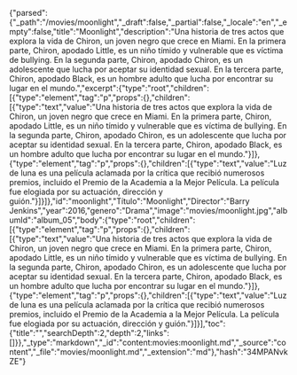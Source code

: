 {"parsed":{"_path":"/movies/moonlight","_draft":false,"_partial":false,"_locale":"en","_empty":false,"title":"Moonlight","description":"Una historia de tres actos que explora la vida de Chiron, un joven negro que crece en Miami. En la primera parte, Chiron, apodado Little, es un niño tímido y vulnerable que es víctima de bullying. En la segunda parte, Chiron, apodado Chiron, es un adolescente que lucha por aceptar su identidad sexual. En la tercera parte, Chiron, apodado Black, es un hombre adulto que lucha por encontrar su lugar en el mundo.","excerpt":{"type":"root","children":[{"type":"element","tag":"p","props":{},"children":[{"type":"text","value":"Una historia de tres actos que explora la vida de Chiron, un joven negro que crece en Miami. En la primera parte, Chiron, apodado Little, es un niño tímido y vulnerable que es víctima de bullying. En la segunda parte, Chiron, apodado Chiron, es un adolescente que lucha por aceptar su identidad sexual. En la tercera parte, Chiron, apodado Black, es un hombre adulto que lucha por encontrar su lugar en el mundo."}]},{"type":"element","tag":"p","props":{},"children":[{"type":"text","value":"Luz de luna es una película aclamada por la crítica que recibió numerosos premios, incluido el Premio de la Academia a la Mejor Película. La película fue elogiada por su actuación, dirección y guión."}]}]},"id":"moonlight","Título":"Moonlight","Director":"Barry Jenkins","year":2016,"genero":"Drama","image":"movies/moonlight.jpg","albumId":"album_05","body":{"type":"root","children":[{"type":"element","tag":"p","props":{},"children":[{"type":"text","value":"Una historia de tres actos que explora la vida de Chiron, un joven negro que crece en Miami. En la primera parte, Chiron, apodado Little, es un niño tímido y vulnerable que es víctima de bullying. En la segunda parte, Chiron, apodado Chiron, es un adolescente que lucha por aceptar su identidad sexual. En la tercera parte, Chiron, apodado Black, es un hombre adulto que lucha por encontrar su lugar en el mundo."}]},{"type":"element","tag":"p","props":{},"children":[{"type":"text","value":"Luz de luna es una película aclamada por la crítica que recibió numerosos premios, incluido el Premio de la Academia a la Mejor Película. La película fue elogiada por su actuación, dirección y guión."}]}],"toc":{"title":"","searchDepth":2,"depth":2,"links":[]}},"_type":"markdown","_id":"content:movies:moonlight.md","_source":"content","_file":"movies/moonlight.md","_extension":"md"},"hash":"34MPANvkZE"}